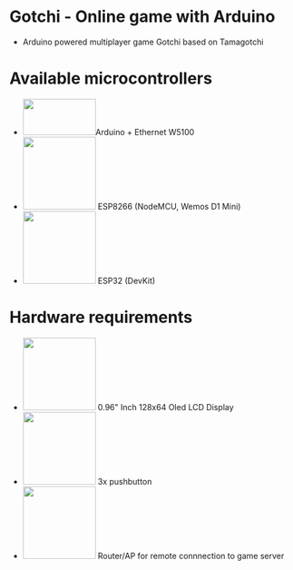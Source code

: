 # Gotchi - Online game with Arduino
* Arduino powered multiplayer game Gotchi based on Tamagotchi

# Available microcontrollers
* <img src="http://tehnopage.ru/_pu/1/28347233.jpg" width="128" height="64">Arduino + Ethernet W5100
* <img src="https://images.ua.prom.st/785300776_w128_h128_wifi-bluetooth-modul.jpg" width="128" height="128"> ESP8266 (NodeMCU, Wemos D1 Mini)
* <img src="http://www.robotop.lv/1802-home/nodemcu-esp-32-v11.jpg" width="128" height="128"> ESP32 (DevKit)

# Hardware requirements
* <img src="https://www.robotop.lv/1174-home/096-128x64-oled-lcd-display-i2c-spi.jpg" width="128" height="128"> 0.96" Inch 128x64 Oled LCD Display
* <img src="https://i.imgur.com/JMdkBTR.png" width="128" height="128"> 3x pushbutton
* <img src="https://cdn10.bigcommerce.com/s-t4yqg98af9/products/631516/images/5559907/apindxecp__57024.1551660674.256.256.jpg?c=2" width="128" height="128"> Router/AP for remote connnection to game server
